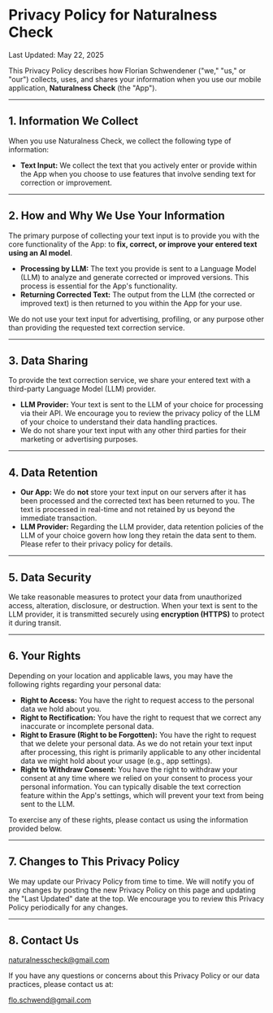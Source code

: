 # Privacy Policy for Naturalness Check

Last Updated: May 22, 2025

This Privacy Policy describes how Florian Schwendener ("we," "us," or "our") collects, uses, and shares your information when you use our mobile application, **Naturalness Check** (the "App").

---

## 1. Information We Collect

When you use Naturalness Check, we collect the following type of information:

* **Text Input:** We collect the text that you actively enter or provide within the App when you choose to use features that involve sending text for correction or improvement.

---

## 2. How and Why We Use Your Information

The primary purpose of collecting your text input is to provide you with the core functionality of the App: to **fix, correct, or improve your entered text using an AI model**.

* **Processing by LLM:** The text you provide is sent to a Language Model (LLM) to analyze and generate corrected or improved versions. This process is essential for the App's functionality.
* **Returning Corrected Text:** The output from the LLM (the corrected or improved text) is then returned to you within the App for your use.

We do not use your text input for advertising, profiling, or any purpose other than providing the requested text correction service.

---

## 3. Data Sharing

To provide the text correction service, we share your entered text with a third-party Language Model (LLM) provider.

* **LLM Provider:** Your text is sent to the LLM of your choice for processing via their API. We encourage you to review the privacy policy of the LLM of your choice to understand their data handling practices.
* We do not share your text input with any other third parties for their marketing or advertising purposes.

---

## 4. Data Retention

* **Our App:** We do **not** store your text input on our servers after it has been processed and the corrected text has been returned to you. The text is processed in real-time and not retained by us beyond the immediate transaction.
* **LLM Provider:** Regarding the LLM provider, data retention policies of the LLM of your choice govern how long they retain the data sent to them. Please refer to their privacy policy for details.

---

## 5. Data Security

We take reasonable measures to protect your data from unauthorized access, alteration, disclosure, or destruction. When your text is sent to the LLM provider, it is transmitted securely using **encryption (HTTPS)** to protect it during transit.

---

## 6. Your Rights

Depending on your location and applicable laws, you may have the following rights regarding your personal data:

* **Right to Access:** You have the right to request access to the personal data we hold about you.
* **Right to Rectification:** You have the right to request that we correct any inaccurate or incomplete personal data.
* **Right to Erasure (Right to be Forgotten):** You have the right to request that we delete your personal data. As we do not retain your text input after processing, this right is primarily applicable to any other incidental data we might hold about your usage (e.g., app settings).
* **Right to Withdraw Consent:** You have the right to withdraw your consent at any time where we relied on your consent to process your personal information. You can typically disable the text correction feature within the App's settings, which will prevent your text from being sent to the LLM.

To exercise any of these rights, please contact us using the information provided below.

---

## 7. Changes to This Privacy Policy

We may update our Privacy Policy from time to time. We will notify you of any changes by posting the new Privacy Policy on this page and updating the "Last Updated" date at the top. We encourage you to review this Privacy Policy periodically for any changes.

---

## 8. Contact Us
naturalnesscheck@gmail.com

If you have any questions or concerns about this Privacy Policy or our data practices, please contact us at:

flo.schwend@gmail.com
